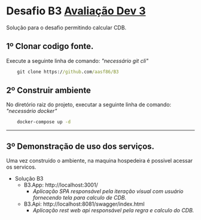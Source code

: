 # Desafio B3 [**Avaliação Dev 3**](https://www.b3.com.br/pt_br/para-voce)
Solução para o desafio permitindo calcular CDB.

## 1º Clonar codigo fonte.
Execute a seguinte linha de comando: *"necessário git cli"*
```cmd
    git clone https://github.com/aasf86/B3
```
## 2º Construir ambiente
No diretório raiz do projeto, executar a seguinte linha de comando: *"necessário docker"*
```cmd
    docker-compose up -d
```
---
## 3º Demonstração de uso dos serviços.
Uma vez construido o ambiente, na maquina hospedeira é possivel acessar os servicos.

- Solução B3
    - B3.App: http://localhost:3001/
        - *Aplicação SPA responsável pela iteração visual com usuário fornecendo tela para calculo de CDB.*
    - B3.Api: http://localhost:8081/swagger/index.html
        - *Aplicação rest web api responsável pela regra e calculo do CDB.*